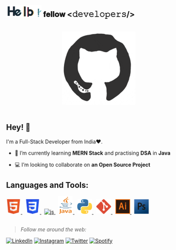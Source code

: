 <div>
<h2> <img src="https://github.com/Deepam4u/Deepam4u/blob/95aa49ea33875b12bfed610041ca053cd7e9f4a3/hello.gif" width="96"> 𝐟𝐞𝐥𝐥𝐨𝐰 <𝚍𝚎𝚟𝚎𝚕𝚘𝚙𝚎𝚛𝚜/></h2>
</div>
<br>

<div align="center">
<img src="https://github.com/Deepam4u/Deepam4u/blob/5d654e9463607181fe076f2041a01cda3c8f2eff/octo.gif" alt="GitHub Logo" width="200" height="200" />
</div>
<br>

## Hey! 👋
I'm a Full-Stack Developer from India❤️.
<br>

- 🌱 I’m currently learning **MERN Stack** and practising **DSA** in **Java**

- 💻 I’m looking to collaborate on **an Open Source Project**

## Languages and Tools:
<p> <a href="https://www.w3.org/html/" target="_blank"> <img src="https://github.com/Deepam4u/Deepam4u/blob/022883db4b3aea02ec5d0f57756cef4f88d13197/HTML5_badge-700x700.png" alt="html5" width="40" height="40"/> </a> &nbsp <a href="https://www.w3schools.com/css/" target="_blank"> <img src="https://github.com/Deepam4u/Deepam4u/blob/022883db4b3aea02ec5d0f57756cef4f88d13197/CSS3_logo.svg.png" alt="css3" width="40" height="40"/> </a> &nbsp <a href="https://icons8.com/icon/108784/javascript" target="_blank"> <img src="https://icons8.com/icon/108784/javascript" alt="js" width="40" height="40"/> </a> &nbsp <a href="https://www.java.com/" target="_blank"> <img src="https://github.com/Deepam4u/Deepam4u/blob/022883db4b3aea02ec5d0f57756cef4f88d13197/Java_logo-414x700.png" alt="java" width="40" height="48"/> </a> &nbsp <a href="https://www.python.org/" target="_blank"> <img src="https://github.com/Deepam4u/Deepam4u/blob/022883db4b3aea02ec5d0f57756cef4f88d13197/Python_logo_icon-700x697.png" alt="python" width="40" height="40"/> </a> &nbsp <a href="https://git-scm.com/" target="_blank"> <img src="https://github.com/Deepam4u/Deepam4u/blob/022883db4b3aea02ec5d0f57756cef4f88d13197/Git_Logo-700x700.png" alt="git" width="40" height="40"/> </a> &nbsp <a href="https://www.adobe.com/in/products/illustrator.html" target="_blank"> <img src="https://github.com/Deepam4u/Deepam4u/blob/022883db4b3aea02ec5d0f57756cef4f88d13197/Adobe_Illustrator_Logo-700x674.png" alt="illustrator" width="40" height="40"/> </a> &nbsp <a href="https://www.adobe.com/in/products/photoshop.html" target="_blank"> <img src="https://github.com/Deepam4u/Deepam4u/blob/022883db4b3aea02ec5d0f57756cef4f88d13197/Adobe_Photoshop_CS4_Logo-675x700.png" alt="photoshop" width="40" height="40"/> </a>
<br>
<br>
  

> <i>Follow me around the web:</i><br>

<a href="https://www.linkedin.com/in/deepamjyoti-sahoo/" target="_blank"><img src="https://img.shields.io/badge/LinkedIn-%230077B5.svg?&style=flat-square&logo=linkedin&logoColor=white" alt="LinkedIn"></a>
<a href="https://www.instagram.com/_deep.tf_/" target="_blank"><img src="https://img.shields.io/badge/Instagram-%23E4405F.svg?&style=flat-square&logo=instagram&logoColor=white" alt="Instagram"></a>
<a href="https://twitter.com/DeepamjyotiSah1" target="_blank"><img src="https://img.shields.io/badge/Twitter-%231DA1F2.svg?&style=flat-square&logo=twitter&logoColor=white" alt="Twitter"></a>
<a href="https://open.spotify.com/user/31eo2e3pae6jmpv7qmeale57c5iu" target="_blank"><img src="https://img.shields.io/badge/Spotify-%231ED760.svg?&style=flat-square&logo=spotify&logoColor=white" alt="Spotify"></a>
